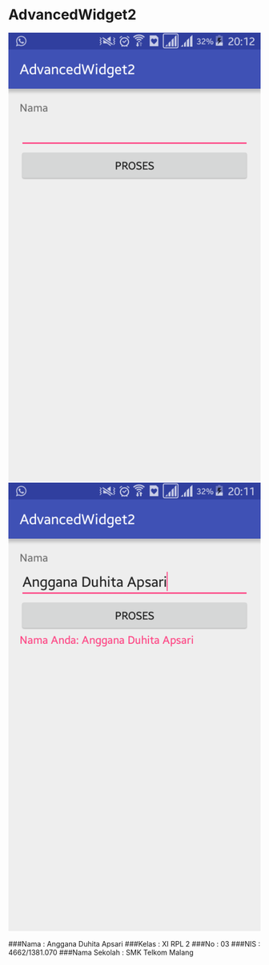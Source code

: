 # AdvancedWidget2

![screenshot1](https://github.com/Angganada/AdvancedWidget2/blob/master/aw2.png)
![screenshot2](https://github.com/Angganada/AdvancedWidget2/blob/master/aw2-.png)

###Nama  : Anggana Duhita Apsari
###Kelas : XI RPL 2
###No    : 03
###NIS   : 4662/1381.070
###Nama Sekolah  : SMK Telkom Malang
